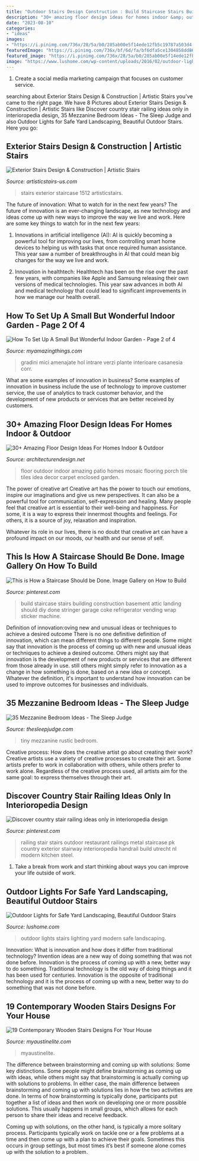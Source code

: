 ```yaml
---
title: "Outdoor Stairs Design Construction : Build Staircase Stairs Building Construction Basement Attic Landing Should Diy Done Stringer Garage Coke Refrigerator Vending Wrap Sticker Machine"
description: "30+ amazing floor design ideas for homes indoor &amp; outdoor"
date: "2023-08-10"
categories:
- "ideas"
images:
- "https://i.pinimg.com/736x/28/5a/b0/285ab00e5f14ede12fb5c19787a503d4--staircase-ideas-how-to-build-staircase.jpg"
featuredImage: "https://i.pinimg.com/736x/bf/6d/fa/bf6dfa5ce1304858dd86cc715e49c848.jpg"
featured_image: "https://i.pinimg.com/736x/28/5a/b0/285ab00e5f14ede12fb5c19787a503d4--staircase-ideas-how-to-build-staircase.jpg"
image: "https://www.lushome.com/wp-content/uploads/2016/02/outdoor-lights-stairs-modern-lighting-ideas-15.jpg"
---
```



1. Create a social media marketing campaign that focuses on customer service.

	

		
searching about Exterior Stairs Design &amp; Construction | Artistic Stairs you've came to the right page. We have 8 Pictures about Exterior Stairs Design &amp; Construction | Artistic Stairs like Discover country stair railing ideas only in interioropedia design, 35 Mezzanine Bedroom Ideas - The Sleep Judge and also Outdoor Lights for Safe Yard Landscaping, Beautiful Outdoor Stairs. Here you go:
		
    
## Exterior Stairs Design &amp; Construction | Artistic Stairs

<img loading=lazy src="http://artisticstairs-us.com/wp-content/uploads/2016/03/1512.jpg" onerror="this.onerror=null;this.src='https://tse4.mm.bing.net/th?id=OIP.X96X7B-4v4TrXY9DQgL_WwHaLH&amp;pid=15.1';" alt="Exterior Stairs Design &amp; Construction | Artistic Stairs">

_Source: artisticstairs-us.com_

>stairs exterior staircase 1512 artisticstairs. 

	

The future of innovation: What to watch for in the next few years?
The future of innovation is an ever-changing landscape, as new technology and ideas come up with new ways to improve the way we live and work. Here are some key things to watch for in the next few years: 
1. Innovations in artificial intelligence (AI): AI is quickly becoming a powerful tool for improving our lives, from controlling smart home devices to helping us with tasks that once required human assistance. This year saw a number of breakthroughs in AI that could mean big changes for the way we live and work. 

2. Innovation in healthtech: Healthtech has been on the rise over the past few years, with companies like Apple and Samsung releasing their own versions of medical technologies. This year saw advances in both AI and medical technology that could lead to significant improvements in how we manage our health overall. 


    
## How To Set Up A Small But Wonderful Indoor Garden - Page 2 Of 4

<img loading=lazy src="https://myamazingthings.com/wp-content/uploads/2016/11/vibrant-small-indoor-gardens-4.gif" onerror="this.onerror=null;this.src='https://tse4.mm.bing.net/th?id=OIP.qG2Ze3hDN9vrxBdVcZx9CwHaFj&amp;pid=15.1';" alt="How To Set Up A Small But Wonderful Indoor Garden - Page 2 of 4">

_Source: myamazingthings.com_

>gradini mici amenajate hol intrare verzi plante interioare casanesia corr. 

	

What are some examples of innovation in business?
Some examples of innovation in business include the use of technology to improve customer service, the use of analytics to track customer behavior, and the development of new products or services that are better received by customers.

    
## 30+ Amazing Floor Design Ideas For Homes Indoor &amp; Outdoor

<img loading=lazy src="http://cdn.architecturendesign.net/wp-content/uploads/2015/08/AD-Indoor-Outdoor-Floor-Design-Ideas-21.jpg" onerror="this.onerror=null;this.src='https://tse1.mm.bing.net/th?id=OIP.K8DN2tCv0pbdZ-JeeS_u-gHaLH&amp;pid=15.1';" alt="30+ Amazing Floor Design Ideas For Homes Indoor &amp; Outdoor">

_Source: architecturendesign.net_

>floor outdoor indoor amazing patio homes mosaic flooring porch tile tiles idea decor carpet enclosed garden. 

	

The power of creative art
Creative art has the power to touch our emotions, inspire our imaginations and give us new perspectives. It can also be a powerful tool for communication, self-expression and healing.
Many people feel that creative art is essential to their well-being and happiness. For some, it is a way to express their innermost thoughts and feelings. For others, it is a source of joy, relaxation and inspiration.

Whatever its role in our lives, there is no doubt that creative art can have a profound impact on our moods, our health and our sense of self.

    
## This Is How A Staircase Should Be Done. Image Gallery On How To Build

<img loading=lazy src="https://i.pinimg.com/736x/28/5a/b0/285ab00e5f14ede12fb5c19787a503d4--staircase-ideas-how-to-build-staircase.jpg" onerror="this.onerror=null;this.src='https://tse2.mm.bing.net/th?id=OIP.6NnPtozcfeAcLa-CwMXA3QHaJ4&amp;pid=15.1';" alt="This is How a Staircase Should be Done. Image Gallery on How to Build">

_Source: pinterest.com_

>build staircase stairs building construction basement attic landing should diy done stringer garage coke refrigerator vending wrap sticker machine. 

	

Definition of innovation:oving new and unusual ideas or techniques to achieve a desired outcome
There is no one definitive definition of innovation, which can mean different things to different people. Some might say that innovation is the process of coming up with new and unusual ideas or techniques to achieve a desired outcome. Others might say that innovation is the development of new products or services that are different from those already in use. still others might simply refer to innovation as a change in how something is done, based on a new idea or concept. Whatever the definition, it's important to understand how innovation can be used to improve outcomes for businesses and individuals.

    
## 35 Mezzanine Bedroom Ideas - The Sleep Judge

<img loading=lazy src="https://www.thesleepjudge.com/wp-content/uploads/2017/06/Rustic-Tiny-House.jpg" onerror="this.onerror=null;this.src='https://tse1.mm.bing.net/th?id=OIP.qNeoweE_D_zFRXfjP-kZngHaJ4&amp;pid=15.1';" alt="35 Mezzanine Bedroom Ideas - The Sleep Judge">

_Source: thesleepjudge.com_

>tiny mezzanine rustic bedroom. 

	

Creative process: How does the creative artist go about creating their work?
Creative artists use a variety of creative processes to create their art. Some artists prefer to work in collaboration with others, while others prefer to work alone. Regardless of the creative process used, all artists aim for the same goal: to express themselves through their art.

    
## Discover Country Stair Railing Ideas Only In Interioropedia Design

<img loading=lazy src="https://i.pinimg.com/736x/bf/6d/fa/bf6dfa5ce1304858dd86cc715e49c848.jpg" onerror="this.onerror=null;this.src='https://tse1.mm.bing.net/th?id=OIP.tYcFVHMBBwm_onTrtd7kTQHaLH&amp;pid=15.1';" alt="Discover country stair railing ideas only in interioropedia design">

_Source: pinterest.com_

>railing stair stairs outdoor restaurant railings metal staircase pk country exterior stairway interioropedia handrail build utrecht nl modern kitchen steel. 

	

1. Take a break from work and start thinking about ways you can improve your life outside of work.

    
## Outdoor Lights For Safe Yard Landscaping, Beautiful Outdoor Stairs

<img loading=lazy src="https://www.lushome.com/wp-content/uploads/2016/02/outdoor-lights-stairs-modern-lighting-ideas-15.jpg" onerror="this.onerror=null;this.src='https://tse3.mm.bing.net/th?id=OIP.L6y6okyHORCZaZt79EDndwHaKD&amp;pid=15.1';" alt="Outdoor Lights for Safe Yard Landscaping, Beautiful Outdoor Stairs">

_Source: lushome.com_

>outdoor lights stairs lighting yard modern safe landscaping. 

	

Innovation: What is innovation and how does it differ from traditional technology?
Invention ideas are a new way of doing something that was not done before. Innovation is the process of coming up with a new, better way to do something. Traditional technology is the old way of doing things and it has been used for centuries. Innovation is the opposite of traditional technology and it is the process of coming up with a new, better way to do something that was not done before.

    
## 19 Contemporary Wooden Stairs Designs For Your House

<img loading=lazy src="https://www.myaustinelite.com/wp-content/uploads/2015/01/rustic-wooden-stairs.jpg" onerror="this.onerror=null;this.src='https://tse3.mm.bing.net/th?id=OIP.xp0j0wUWDAlHgRwCcNR0DwHaKr&amp;pid=15.1';" alt="19 Contemporary Wooden Stairs Designs For Your House">

_Source: myaustinelite.com_

>myaustinelite. 

	

The difference between brainstorming and coming up with solutions: Some key distinctions.
Some people might define brainstorming as coming up with ideas, while others might say that brainstorming is actually coming up with solutions to problems. In either case, the main difference between brainstorming and coming up with solutions lies in how the two activities are done.
In terms of how brainstorming is typically done, participants put together a list of ideas and then work on developing one or more possible solutions. This usually happens in small groups, which allows for each person to share their ideas and receive feedback.

Coming up with solutions, on the other hand, is typically a more solitary process. Participants typically work on tackle one or a few problems at a time and then come up with a plan to achieve their goals. Sometimes this occurs in group settings, but most times it’s best if someone alone comes up with the solution to a problem.

